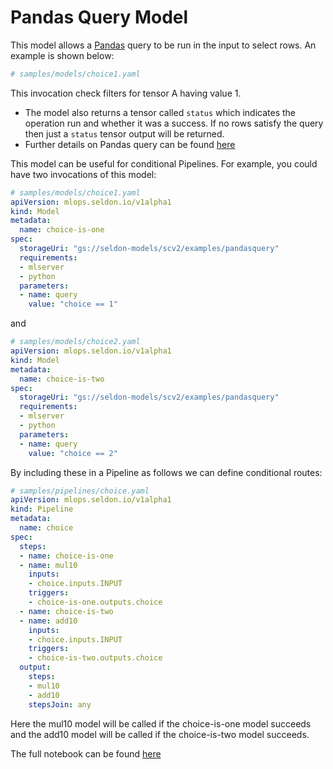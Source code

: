 # Pandas Query Model

This model allows a [Pandas](https://pandas.pydata.org/)  query to be run in the input to select rows. An example is shown below:

```yaml
# samples/models/choice1.yaml

```

This invocation check filters for tensor A having value 1.

* The model also returns a tensor called `status` which indicates the operation run and whether it
was a success. If no rows satisfy the query then just a `status` tensor output will be returned.
* Further details on Pandas query can be found [here](https://pandas.pydata.org/docs/reference/api/pandas.DataFrame.query.html)


This model can be useful for conditional Pipelines. For example, you could have two invocations of this model:

```yaml
# samples/models/choice1.yaml
apiVersion: mlops.seldon.io/v1alpha1
kind: Model
metadata:
  name: choice-is-one
spec:
  storageUri: "gs://seldon-models/scv2/examples/pandasquery"
  requirements:
  - mlserver
  - python
  parameters:
  - name: query
    value: "choice == 1"
```

and

```yaml
# samples/models/choice2.yaml
apiVersion: mlops.seldon.io/v1alpha1
kind: Model
metadata:
  name: choice-is-two
spec:
  storageUri: "gs://seldon-models/scv2/examples/pandasquery"
  requirements:
  - mlserver
  - python
  parameters:
  - name: query
    value: "choice == 2"
```

By including these in a Pipeline as follows we can define conditional routes:

```yaml
# samples/pipelines/choice.yaml
apiVersion: mlops.seldon.io/v1alpha1
kind: Pipeline
metadata:
  name: choice
spec:
  steps:
  - name: choice-is-one
  - name: mul10
    inputs:
    - choice.inputs.INPUT
    triggers:
    - choice-is-one.outputs.choice
  - name: choice-is-two
  - name: add10
    inputs:
    - choice.inputs.INPUT
    triggers:
    - choice-is-two.outputs.choice
  output:
    steps:
    - mul10
    - add10
    stepsJoin: any
```

Here the mul10 model will be called if the choice-is-one model succeeds and the add10 model will
be called if the choice-is-two model succeeds.

The full notebook can be found [here](../examples/pandasquery.md)

